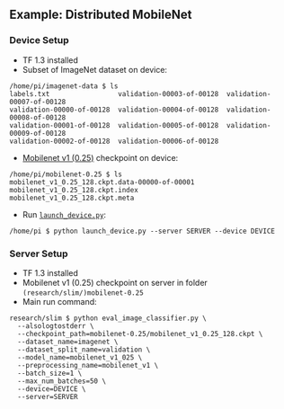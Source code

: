 ## Example: Distributed MobileNet

### Device Setup
- TF 1.3 installed
- Subset of ImageNet dataset on device:
```shell
/home/pi/imagenet-data $ ls 
labels.txt                 validation-00003-of-00128  validation-00007-of-00128
validation-00000-of-00128  validation-00004-of-00128  validation-00008-of-00128
validation-00001-of-00128  validation-00005-of-00128  validation-00009-of-00128
validation-00002-of-00128  validation-00006-of-00128
```
- [Mobilenet v1 (0.25)](http://download.tensorflow.org/models/mobilenet_v1_0.25_128_2017_06_14.tar.gz) checkpoint on device:
```shell
/home/pi/mobilenet-0.25 $ ls
mobilenet_v1_0.25_128.ckpt.data-00000-of-00001
mobilenet_v1_0.25_128.ckpt.index
mobilenet_v1_0.25_128.ckpt.meta
```
- Run [`launch_device.py`](bin/launch_device.py):
```shell
/home/pi $ python launch_device.py --server SERVER --device DEVICE
```

### Server Setup
- TF 1.3 installed
- Mobilenet v1 (0.25) checkpoint on server in folder `(research/slim/)mobilenet-0.25`
- Main run command:

```shell
research/slim $ python eval_image_classifier.py \
  --alsologtostderr \
  --checkpoint_path=mobilenet-0.25/mobilenet_v1_0.25_128.ckpt \
  --dataset_name=imagenet \
  --dataset_split_name=validation \
  --model_name=mobilenet_v1_025 \
  --preprocessing_name=mobilenet_v1 \
  --batch_size=1 \
  --max_num_batches=50 \
  --device=DEVICE \
  --server=SERVER
```
